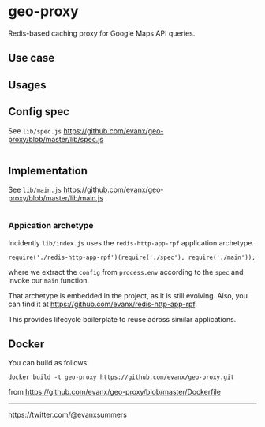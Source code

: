 
# geo-proxy

Redis-based caching proxy for Google Maps API queries.

## Use case

## Usages

## Config spec

See `lib/spec.js` https://github.com/evanx/geo-proxy/blob/master/lib/spec.js
```javascript
```

## Implementation

See `lib/main.js` https://github.com/evanx/geo-proxy/blob/master/lib/main.js
```javascript
```

### Appication archetype

Incidently `lib/index.js` uses the `redis-http-app-rpf` application archetype.
```
require('./redis-http-app-rpf')(require('./spec'), require('./main'));
```
where we extract the `config` from `process.env` according to the `spec` and invoke our `main` function.

That archetype is embedded in the project, as it is still evolving. Also, you can find it at https://github.com/evanx/redis-http-app-rpf.

This provides lifecycle boilerplate to reuse across similar applications.

## Docker

You can build as follows:
```
docker build -t geo-proxy https://github.com/evanx/geo-proxy.git
```
from https://github.com/evanx/geo-proxy/blob/master/Dockerfile

<hr>
https://twitter.com/@evanxsummers

